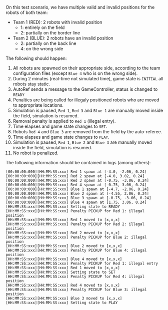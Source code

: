 On this test scenario, we have multiple valid and invalid positions for the
robots of both team:

- Team 1 (RED): 2 robots with invalid position
  - 1: entirely on the field
  - 2: partially on the border line
- Team 2 (BLUE): 2 robots have an invalid position
  - 2: partially on the back line
  - 4: on the wrong side

The following should happen:

1. All robots are spawned on their appropriate side, according to the team
   configuration files (except `Blue 4` who is on the wrong side).
2. During 2 minutes (real-time not simulated time), game state is `INITIAL` all
   robots stay static.
3. AutoRef sends a message to the GameController, status is changed to `READY`
4. Penalties are being called for illegaly positioned robots who are moved to
   appropriate locations.
5. Simulation is paused, `Red 1`, `Red 3` and `Blue 1` are manually moved inside
   the field, simulation is resumed.
6. Removal penalty is applied to `Red 1` (illegal entry).
7. Time elapses and game state changes to `SET`.
8. Robots `Red 4` and `Blue 3` are removed from the field by the auto-referee.
9. Time elapses and game state changes to `PLAY`.
10. Simulation is paused, `Red 1`, `Blue 2` and `Blue 3` are manually moved
    inside the field, simulation is resumed.
11. No robot is penalized.

The following information should be contained in logs (among others):

```
[00:00:00:000][HH:MM:SS:xxx] Red 1 spawn at [-4.0, -2.06, 0.24]
[00:00:00:000][HH:MM:SS:xxx] Red 2 spawn at [-4.0, 3.02, 0.24]
[00:00:00:000][HH:MM:SS:xxx] Red 3 spawn at [-0.75, -3.06, 0.24]
[00:00:00:000][HH:MM:SS:xxx] Red 4 spawn at [-0.75, 3.06, 0.24]
[00:00:00:000][HH:MM:SS:xxx] Blue 1 spawn at [-4.7, -2.06, 0.24]
[00:00:00:000][HH:MM:SS:xxx] Blue 2 spawn at [-4.55, 2.06, 0.24]
[00:00:00:000][HH:MM:SS:xxx] Blue 3 spawn at [-0.75, -3.06, 0.24]
[00:00:00:000][HH:MM:SS:xxx] Blue 4 spawn at [1.75, 3.06, 0.24]
[HH:MM:SS:xxx][HH:MM:SS:xxx] Setting state to READY
[HH:MM:SS:xxx][HH:MM:SS:xxx] Penalty PICKUP for Red 1: illegal position
[HH:MM:SS:xxx][HH:MM:SS:xxx] Red 1 moved to [x,x,x]
[HH:MM:SS:xxx][HH:MM:SS:xxx] Penalty PICKUP for Red 2: illegal position
[HH:MM:SS:xxx][HH:MM:SS:xxx] Red 2 moved to [x,x,x]
[HH:MM:SS:xxx][HH:MM:SS:xxx] Penalty PICKUP for Blue 2: illegal position
[HH:MM:SS:xxx][HH:MM:SS:xxx] Blue 2 moved to [x,x,x]
[HH:MM:SS:xxx][HH:MM:SS:xxx] Penalty PICKUP for Blue 4: illegal position
[HH:MM:SS:xxx][HH:MM:SS:xxx] Blue 4 moved to [x,x,x]
[HH:MM:SS:xxx][HH:MM:SS:xxx] Penalty PICKUP for Red 1: illegal entry
[HH:MM:SS:xxx][HH:MM:SS:xxx] Red 1 moved to [x,x,x]
[HH:MM:SS:xxx][HH:MM:SS:xxx] Setting state to SET
[HH:MM:SS:xxx][HH:MM:SS:xxx] Penalty PICKUP for Red 4: illegal position
[HH:MM:SS:xxx][HH:MM:SS:xxx] Red 4 moved to [x,x,x]
[HH:MM:SS:xxx][HH:MM:SS:xxx] Penalty PICKUP for Blue 3: illegal position
[HH:MM:SS:xxx][HH:MM:SS:xxx] Blue 3 moved to [x,x,x]
[HH:MM:SS:xxx][HH:MM:SS:xxx] Setting state to PLAY
```
